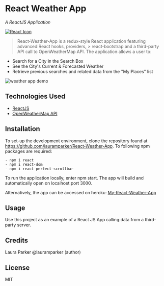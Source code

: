 # React Weather App
 _A ReactJS Application_

[![React Icon](https://img.icons8.com/plasticine/2x/react.png)](https://reactjs.org)

> React-Weather-App is a redux-style React application featuring advanced React hooks, providers, > react-bootstrap and a third-party API call to OpenWeatherMap API.  The application allows a user to:

- Search for a City in the Search Box
- See the City's Current & Forecasted Weather
- Retrieve previous searches and related data from the "My Places" list

![weather app demo](http://www.reactiongifs.us/wp-content/uploads/2013/10/nuh_uh_conan_obrien.gif)

## Technologies Used
- [ReactJS](https://reactjs.org)
- [OpenWeatherMap API](https://openweathermap.org)


## Installation

To set-up the development environment, clone the repository found at https://github.com/lauramparker/React-Weather-App. To following npm packages are required: 
```
- npm i react 
- npm i react-dom
- npm i react-perfect-scrollbar
```

To run the application locally, enter npm start. The app will build and automatically open on localhost port 3000.

Alternatively, the app can be accessed on heroku: [My-React-Weather-App](https://my-react-weather-app-lmp.herokuapp.com/)

## Usage
Use this project as an example of a React JS App calling data from a third-party server.

## Credits
Laura Parker @lauramparker (author)

## License
MIT
